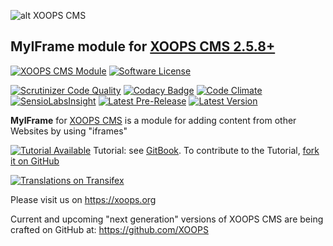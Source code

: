 ![alt XOOPS CMS](https://xoops.org/images/logoXoops4GithubRepository.png)
## MyIFrame module for  [XOOPS CMS 2.5.8+](https://xoops.org)
[![XOOPS CMS Module](https://img.shields.io/badge/XOOPS%20CMS-Module-blue.svg)](https://xoops.org)
[![Software License](https://img.shields.io/badge/license-GPL-brightgreen.svg?style=flat)](LICENSE)

[![Scrutinizer Code Quality](https://img.shields.io/scrutinizer/g/XoopsModules25x/myiframe.svg?style=flat)](https://scrutinizer-ci.com/g/XoopsModules25x/myiframe/?branch=master)
[![Codacy Badge](https://api.codacy.com/project/badge/Grade/163a5d920cb944259d3d2a46e2fafeca)](https://www.codacy.com/app/XoopsModules25x/myiframe_2)
[![Code Climate](https://img.shields.io/codeclimate/github/XoopsModules25x/myiframe.svg?style=flat)](https://codeclimate.com/github/XoopsModules25x/myiframe)
[![SensioLabsInsight](https://insight.sensiolabs.com/projects/1f55baaf-c5f4-4a21-890b-420ac0097652/mini.png)](https://insight.sensiolabs.com/projects/1f55baaf-c5f4-4a21-890b-420ac0097652)
[![Latest Pre-Release](https://img.shields.io/github/tag/XoopsModules25x/myiframe.svg?style=flat)](https://github.com/XoopsModules25x/myiframe/tags/)
[![Latest Version](https://img.shields.io/github/release/XoopsModules25x/myiframe.svg?style=flat)](https://github.com/XoopsModules25x/myiframe/releases/)

**MyIFrame** for [XOOPS CMS](https://xoops.org) is a module for adding content from other Websites by using "iframes"

[![Tutorial Available](https://xoops.org/images/tutorial-available-blue.svg)](https://www.gitbook.com/book/xoops/myiframe-tutorial/) Tutorial: see [GitBook](https://www.gitbook.com/book/xoops/myiframe-tutorial/).
To contribute to the Tutorial, [fork it on GitHub](https://github.com/XoopsDocs/myiframe-tutorial)

[![Translations on Transifex](https://xoops.org/images/translations-transifex-blue.svg)](https://www.transifex.com/xoops)

Please visit us on https://xoops.org

Current and upcoming "next generation" versions of XOOPS CMS are being crafted on GitHub at: https://github.com/XOOPS
